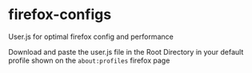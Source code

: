 # firefox-configs

User.js for optimal firefox config and performance

Download and paste the user.js file in the Root Directory in your default profile shown on the `about:profiles` firefox page
